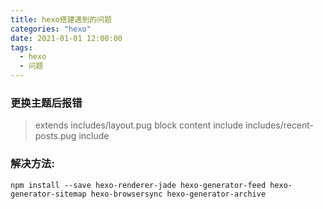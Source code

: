 ```yaml
---
title: hexo搭建遇到的问题
categories: "hexo"
date: 2021-01-01 12:00:00
tags: 
  - hexo
  - 问题
---
```

### 更换主题后报错  
> extends includes/layout.pug block content include includes/recent-posts.pug include
### 解决方法:
```
npm install --save hexo-renderer-jade hexo-generator-feed hexo-generator-sitemap hexo-browsersync hexo-generator-archive
```